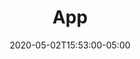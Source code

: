 ---
title: "App"
description: "Simple online graph paper with basic drafting tools. Easy to use. Create your own precision drawings, floor plans, and blueprints for free."
layout: "app"
date: 2020-05-02T15:53:00-05:00
version: "0.3.2"
---